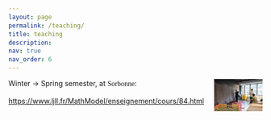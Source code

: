```yaml
---
layout: page
permalink: /teaching/
title: teaching
description: 
nav: true
nav_order: 6
---
```


<div style="display: flex; align-items: flex-start;">
  <!-- Left section for the content -->
  <div style="flex: 1;">
    Winter &rarr; Spring semester, at <span style="font-family: cursive;">Sorbonne</span>:<br><br>
    <a href="https://www.ljll.fr/MathModel/enseignement/cours/84.html" target="_blank">
      https://www.ljll.fr/MathModel/enseignement/cours/84.html
    </a>
  </div>

  <!-- Right section for the image -->
  <div style="max-width: 250px; margin-left: 20px;">
    <img src="/assets/img/blackboard.jpg" alt="blackboard" style="width: 100%; height: auto;" 
         onmouseover="this.src='/assets/img/blackboard-2.jpg'" 
         onmouseout="this.src='/assets/img/blackboard.jpg'">
  </div>
</div>



